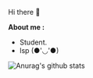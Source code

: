 Hi there 👋




**About me :** 
 
 + Student. 
 + lsp (●'◡'●)


![Anurag's github stats](https://github-readme-stats.vercel.app/api?username=Joessem&show_icons=true&theme=dark)
<!--
**MyBules/mybules** is a ✨ _special_ ✨ repository because its `README.md` (this file) appears on your GitHub profile.

Here are some ideas to get you started:

- 🔭 I’m currently working on ...
- 🌱 I’m currently learning ...
- 👯 I’m looking to collaborate on ...
- 🤔 I’m looking for help with ...
- 💬 Ask me about ...
- 📫 How to reach me: ...
- 😄 Pronouns: ...
- ⚡ Fun fact: ...
-->
